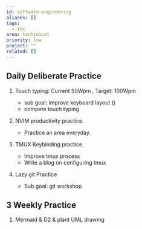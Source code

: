 ```yaml
---
id: software-engineering
aliases: []
tags:
  - toc
area: techinical
priority: low
project: ""
related: []
---
```


## Daily Deliberate Practice

1. Touch typing: Current 50Wpm , Target: 100Wpm

   - sub goal: improve keyboard layout ()
   - compete touch typing

2. NVIM productivity practice.

   - Practice an area everyday.

3. TMUX Keybinding practice.

   - Improve tmux process
   - Write a blog on configuring tmux

4. Lazy git Practice

   - Sub goal: git workshop

## 3 Weekly Practice

1. Mermaid & D2 & plant UML drawing
